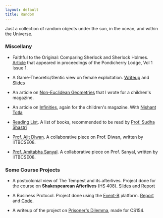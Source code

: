 ```yaml
---
layout: default
title: Random
---
```


Just a collection of random objects under the sun, in the ocean, and within the Universe.

### Miscellany

- Faithful to the Original: Comparing Sherlock and Sherlock Holmes. [Article](http://blogbloggityblog.wordpress.com/2012/03/03/faithful-to-the-original-comparing-sherlock-and-sherlock-holmes/) that appeared in proceedings of the Pondicherry Lodge, Vol 1 Issue 1.

- A Game-Theoretic/Gentic view on female exploitation. [Writeup](/papers/game.pdf) and [Slides](/papers/game-slides.pdf)

- An article on [Non-Euclidean Geometries](/papers/euclid.pdf) that I wrote for a children's magazine. 

- An article on [Infinities](/papers/infinity.pdf), again for the children's magazine. With [Nishant Totla](http://www.nishanttotla.com)

- [Reading List](booklist.html). A list of books, recommended to be read by [Prof. Sudha Shastri](http://www.hss.iitb.ac.in/sudha/)

- [Prof. Ajit Diwan](diwan.html). A collaborative piece on Prof. Diwan, written by IITBCSE08. 

- [Prof. Amitabha Sanyal](sanyal.html). A collaborative piece on Prof. Sanyal, written by IITBCSE08.


### Some Course Projects

  * A postcolonial view of The Tempest and its afterlives. Project done for the course on **Shakespearean Afterlives** (HS 408). [Slides](/papers/tempest-pres.pdf) and [Report](/papers/tempest-report.pdf)

  * A Business Protocol. Project done using the [Event-B](http://www.event-b.org/) platform. [Report](/papers/abusinessprotocolreport.pdf) and [Code](https://github.com/ravibhoraskar/flaming-tyrion).

  * A writeup of the project on [Prisoner's Dilemma](/papers/prisonersdilemma.pdf), made for CS154.

